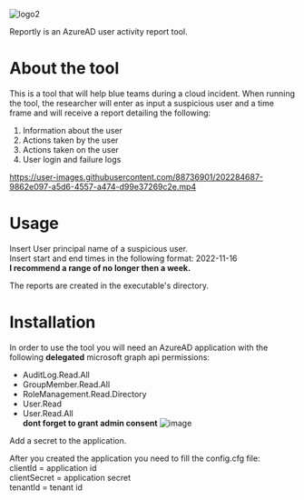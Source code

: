 
![logo2](https://user-images.githubusercontent.com/88736901/202279693-ff033711-8e8d-4004-a976-49d50c82cb70.png)

Reportly is an AzureAD user activity report tool.

# About the tool
This is a tool that will help blue teams during a cloud incident.
When running the tool, the researcher will enter as input a suspicious user and a time frame and will receive a report detailing the following: 
1. Information about the user 
2. Actions taken by the user 
3. Actions taken on the user 
4. User login and failure logs


https://user-images.githubusercontent.com/88736901/202284687-9862e097-a5d6-4557-a474-d99e37269c2e.mp4


# Usage
Insert User principal name of a suspicious user.<br>
Insert start and end times in the following format: 2022-11-16<br>
**I recommend a range of no longer then a week.**

The reports are created in the executable's directory.

# Installation
In order to use the tool you will need an AzureAD application with the following **delegated** microsoft graph api permissions:<br>
* AuditLog.Read.All<br>
* GroupMember.Read.All<br>
* RoleManagement.Read.Directory<br>
* User.Read<br>
* User.Read.All<br>
**dont forget to grant admin consent**
![image](https://user-images.githubusercontent.com/88736901/202277163-5ee21b25-397c-4132-8598-de53d9ae168d.png)

Add a secret to the application.

After you created the application you need to fill the config.cfg file:<br>
clientId = application id<br>
clientSecret = application secret<br>
tenantId = tenant id<br>
